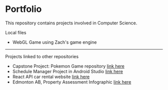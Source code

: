 # Portfolio
This repository contains projects involved in Computer Science.

Local files
- WebGL Game using Zach's game engine
---
Projects linked to other repositories
- Capstone Project: Pokemon Game repository [link here](https://github.com/ripclaw52/CMPT496_Unity2DPokemonProject.git)
- Schedule Manager Project in Android Studio [link here](https://github.com/ripclaw52/w22borg-main.git)
- React API car rental website [link here](https://github.com/CosmicBagel/CMPT315-GroupProject.git)
- Edmonton AB, Property Assessment Infographic [link here](https://github.com/ripclaw52/pythonPandasAndNumpyTestProject.git)